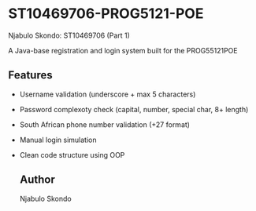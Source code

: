 # ST10469706-PROG5121-POE
Njabulo Skondo: ST10469706 (Part 1)

A Java-base registration and login system built for the PROG55121POE
## Features

- Username validation (underscore + max 5 characters)
- Password complexoty check (capital, number, special char, 8+ length)
- South African phone number validation (+27 format)
- Manual login simulation
- Clean code structure using OOP

  ## Author
  Njabulo Skondo
